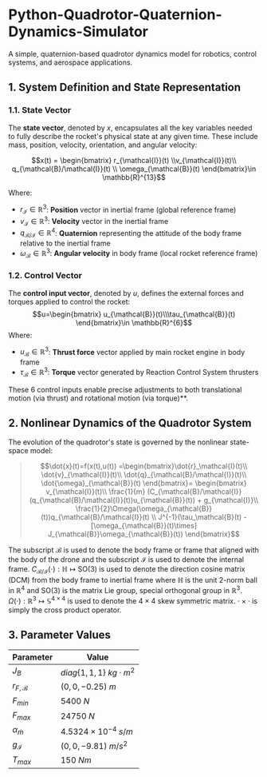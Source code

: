 # Python-Quadrotor-Quaternion-Dynamics-Simulator
A simple, quaternion-based quadrotor dynamics model for robotics, control systems, and aerospace applications.
## 1. System Definition and State Representation
### 1.1. State Vector
The **state vector**, denoted by $x$, encapsulates all the key variables needed to fully describe the rocket's physical state at any given time. These include mass, position, velocity, orientation, and angular velocity:

$$x(t) = \begin{bmatrix} r_{\mathcal{I}}(t) \\v_{\mathcal{I}}(t)\\ q_{\mathcal{B}/\mathcal{I}}(t) \\ \omega_{\mathcal{B}}(t) \end{bmatrix}\in \mathbb{R}^{13}$$

Where:
- $r_{\mathcal{I}}\in \mathbb{R}^3$: **Position** vector in inertial frame (global reference frame)
- $v_{\mathcal{I}}\in \mathbb{R}^3$: **Velocity** vector in the inertial frame
- $q_{\mathcal{B}/\mathcal{I}} \in \mathbb{R}^4$: **Quaternion** representing the attitude of the body frame relative to the inertial frame
- $\omega_{\mathcal{B}}\in \mathbb{R}^3$: **Angular velocity** in body frame (local rocket reference frame)

### 1.2. Control Vector
The **control input vector**, denoted by $u$, defines the external forces and torques applied to control the rocket:
$$u=\begin{bmatrix} u_{\mathcal{B}}(t)\\\tau_{\mathcal{B}}(t) \end{bmatrix}\in \mathbb{R}^{6}$$
Where:
- $u_{\mathcal{B}} \in \mathbb{R}^3$: **Thrust force** vector applied by main rocket engine in body frame
- $\tau_{\mathcal{B}} \in \mathbb{R}^3$: **Torque** vector generated by Reaction Control System thrusters

These 6 control inputs enable precise adjustments to both translational motion (via thrust) and rotational motion (via torque)**.

## 2. Nonlinear Dynamics of the Quadrotor System

The evolution of the quadrotor's state is governed by the nonlinear state-space model:

> 
> $$\dot{x}(t)=f(x(t),u(t)) =\begin{bmatrix}\dot{r}_\mathcal{I}(t)\\ \dot{v}_{\mathcal{I}}(t)\\ \dot{q}_{\mathcal{B}/\mathcal{I}}(t)\\ \dot{\omega}_{\mathcal{B}}(t) \end{bmatrix}= \begin{bmatrix} v_{\mathcal{I}}(t)\\ \frac{1}{m} (C_{\mathcal{B}/\mathcal{I}}(q_{\mathcal{B}/\mathcal{I}}(t))u_{\mathcal{B}}(t)) + g_{\mathcal{I}}\\ \frac{1}{2}\Omega(\omega_{\mathcal{B}}(t))q_{\mathcal{B}/\mathcal{I}}(t) \\ J^{-1}(\tau_\mathcal{B}(t) -[\omega_{\mathcal{B}}(t)\times] J_{\mathcal{B}}\omega_{\mathcal{B}}(t)) \end{bmatrix}$$

The subscript $\mathcal{B}$ is used to denote the body frame or frame that aligned with the body of the drone and the subscript $\mathcal{I}$ is used to denote the internal frame. $C_{\mathcal{B}/\mathcal{I}}(\cdot) : \mathbb{H} \mapsto \mathrm{SO}(3)$ is used to denote the direction cosine matrix (DCM) from the body frame to inertial frame where $\mathbb{H}$ is the unit 2-norm ball in $\mathbb{R}^4$ and $\mathrm{SO}(3)$ is the matrix Lie group, special orthogonal group in $\mathbb{R}^3$. $\Omega(\cdot): \mathbb{R}^3 \mapsto \mathbb{S}^{4\times 4}$ is used to denote the $4\times 4$ skew symmetric matrix. $\cdot \times \cdot$ is simply the cross product operator.

## 3. Parameter Values

| Parameter           | Value                            |
| ------------------- | -------------------------------- |
| $J_B$               | $diag\{1, 1, 1\}\: kg\cdotp m^2$ |
| $r_{F,\mathcal{B}}$ | $(0,0,-0.25)\: m$                |
| $F_{min}$           | $5400\: N$                       |
| $F_{max}$           | $24750\: N$                      |
| $\alpha_{\dot{m}}$  | $4.5324 \times 10^{-4}\: s/m$    |
| $g_{\mathcal{I}}$   | $(0,0,-9.81)\: m/s^2$            |
| $T_{max}$           | $150\: Nm$                       |


